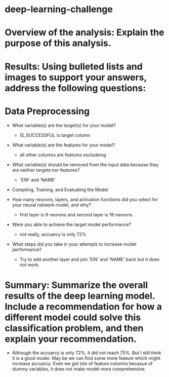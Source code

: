 # deep-learning-challenge

# Overview of the analysis: Explain the purpose of this analysis.

# Results: Using bulleted lists and images to support your answers, address the following questions:

# Data Preprocessing

* What variable(s) are the target(s) for your model?
  * IS_SUCCESSFUL is target column
* What variable(s) are the features for your model?
  * all other columns are features excludeing 
* What variable(s) should be removed from the input data because they are neither targets nor features?
  * 'EIN' and 'NAME'
* Compiling, Training, and Evaluating the Model

* How many neurons, layers, and activation functions did you select for your neural network model, and why?
  * first layer is 9 neurons and second layer is 18 neurons.
* Were you able to achieve the target model performance?
  * not really, accuarcy is only 72%
* What steps did you take in your attempts to increase model performance?
  * Try to add another layer and join 'EIN' and 'NAME' back but it does not work.
# Summary: Summarize the overall results of the deep learning model. Include a recommendation for how a different model could solve this classification problem, and then explain your recommendation.
  * Although the accuarcy is only 72%, it did not reach 75%. But I still think it is a good model. May be we can find some more feature which might increase accuarcy. Even we got lots of feature columns becasue of dummy variables, it does not make model more comprehensive.
